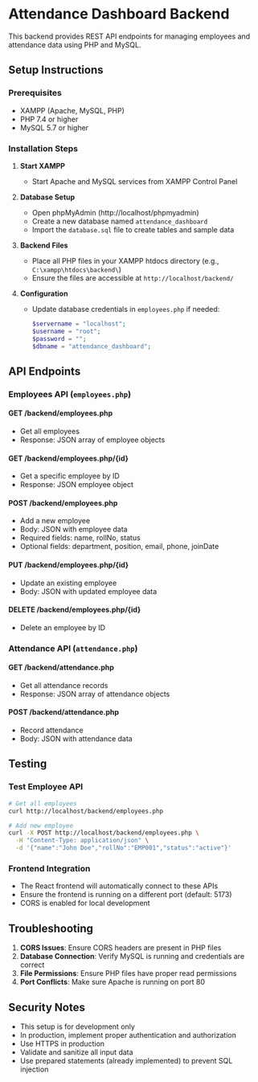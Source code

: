 # Attendance Dashboard Backend

This backend provides REST API endpoints for managing employees and attendance data using PHP and MySQL.

## Setup Instructions

### Prerequisites
- XAMPP (Apache, MySQL, PHP)
- PHP 7.4 or higher
- MySQL 5.7 or higher

### Installation Steps

1. **Start XAMPP**
   - Start Apache and MySQL services from XAMPP Control Panel

2. **Database Setup**
   - Open phpMyAdmin (http://localhost/phpmyadmin)
   - Create a new database named `attendance_dashboard`
   - Import the `database.sql` file to create tables and sample data

3. **Backend Files**
   - Place all PHP files in your XAMPP htdocs directory (e.g., `C:\xampp\htdocs\backend\`)
   - Ensure the files are accessible at `http://localhost/backend/`

4. **Configuration**
   - Update database credentials in `employees.php` if needed:
     ```php
     $servername = "localhost";
     $username = "root";
     $password = "";
     $dbname = "attendance_dashboard";
     ```

## API Endpoints

### Employees API (`employees.php`)

#### GET /backend/employees.php
- Get all employees
- Response: JSON array of employee objects

#### GET /backend/employees.php/{id}
- Get a specific employee by ID
- Response: JSON employee object

#### POST /backend/employees.php
- Add a new employee
- Body: JSON with employee data
- Required fields: name, rollNo, status
- Optional fields: department, position, email, phone, joinDate

#### PUT /backend/employees.php/{id}
- Update an existing employee
- Body: JSON with updated employee data

#### DELETE /backend/employees.php/{id}
- Delete an employee by ID

### Attendance API (`attendance.php`)

#### GET /backend/attendance.php
- Get all attendance records
- Response: JSON array of attendance objects

#### POST /backend/attendance.php
- Record attendance
- Body: JSON with attendance data

## Testing

### Test Employee API
```bash
# Get all employees
curl http://localhost/backend/employees.php

# Add new employee
curl -X POST http://localhost/backend/employees.php \
  -H "Content-Type: application/json" \
  -d '{"name":"John Doe","rollNo":"EMP001","status":"active"}'
```

### Frontend Integration
- The React frontend will automatically connect to these APIs
- Ensure the frontend is running on a different port (default: 5173)
- CORS is enabled for local development

## Troubleshooting

1. **CORS Issues**: Ensure CORS headers are present in PHP files
2. **Database Connection**: Verify MySQL is running and credentials are correct
3. **File Permissions**: Ensure PHP files have proper read permissions
4. **Port Conflicts**: Make sure Apache is running on port 80

## Security Notes

- This setup is for development only
- In production, implement proper authentication and authorization
- Use HTTPS in production
- Validate and sanitize all input data
- Use prepared statements (already implemented) to prevent SQL injection
